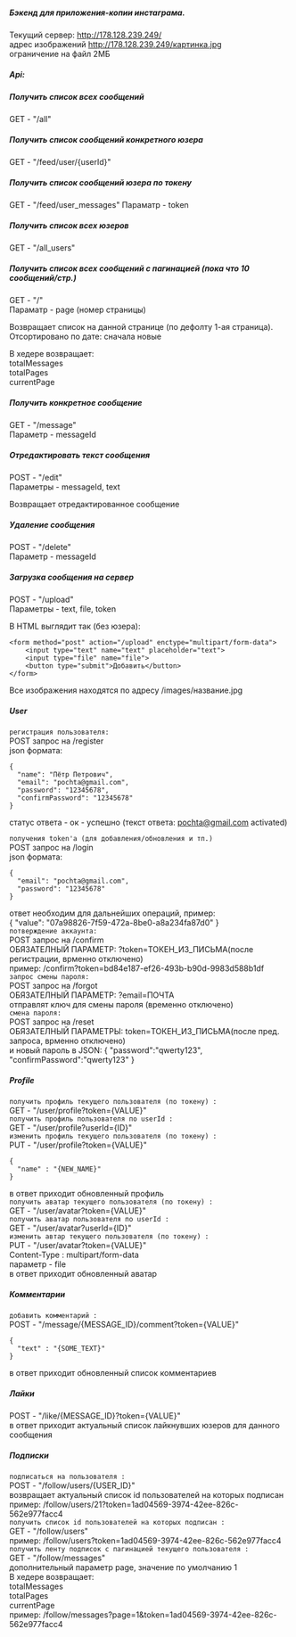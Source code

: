 ##### Бэкенд для приложения-копии инстаграма.

Текущий сервер: http://178.128.239.249/  
адрес изображений http://178.128.239.249/картинка.jpg  
ограничение на файл 2MБ

##### Api:

##### Получить список всех сообщений
GET - "/all"

##### Получить список сообщений конкретного юзера  
GET - "/feed/user/{userId}"

##### Получить список сообщений юзера по токену  
GET -  "/feed/user_messages" 
Параматр - token

##### Получить список всех юзеров
GET - "/all_users"  

##### Получить список всех сообщений с пагинацией (пока что 10 сообщений/стр.)
GET - "/"  
Параматр - page (номер страницы)

Возвращает список на данной странице (по дефолту 1-ая страница). Отсортировано по дате: сначала новые

В хедере возвращает:  
totalMessages  
totalPages  
currentPage

##### Получить конкретное сообщение
GET - "/message"  
Параметр - messageId

##### Отредактировать текст сообщения
POST - "/edit"  
Параметры - messageId, text

Возвращает отредактированное сообщение

##### Удаление сообщения
POST - "/delete"  
Параметр - messageId

##### Загрузка сообщения на сервер
POST - "/upload"  
Параметры - text, file, token

В HTML выглядит так (без юзера):
```
<form method="post" action="/upload" enctype="multipart/form-data">
    <input type="text" name="text" placeholder="text">
    <input type="file" name="file">
    <button type="submit">Добавить</button>
</form>
```

Все изображения находятся по адресу /images/название.jpg

##### User
`регистрация пользователя:`\
POST запрос на /register\
json формата:
```
{
  "name": "Пётр Петрович",
  "email": "pochta@gmail.com",
  "password": "12345678",
  "confirmPassword": "12345678"
}
```
статус ответа - ок - успешно (текст ответа: pochta@gmail.com activated)

`получения token'а (для добавления/обновления и тп.)`\
POST запрос на /login\
json формата:
```
{
  "email": "pochta@gmail.com",
  "password": "12345678"
}
```
ответ необходим для дальнейших операций, пример:\
{ "value": "07a98826-7f59-472a-8be0-a8a234fa87d0" }\
`потверждение аккаунта:`\
POST запрос на /confirm\
ОБЯЗАТЕЛНЫЙ ПАРАМЕТР: ?token=ТОКЕН_ИЗ_ПИСЬМА(после регистрации, врменно отключено)\
пример: /confirm?token=bd84e187-ef26-493b-b90d-9983d588b1df\
`запрос смены пароля:`\
POST запрос на /forgot\
ОБЯЗАТЕЛНЫЙ ПАРАМЕТР: ?email=ПОЧТА\
отправлят ключ для смены пароля (временно отключено)\
`смена пароля:`\
POST запрос на /reset\
ОБЯЗАТЕЛНЫЙ ПАРАМЕТРЫ:
token=ТОКЕН_ИЗ_ПИСЬМА(после пред. запроса, врменно отключено)\
и новый пароль в JSON: { "password":"qwerty123", "confirmPassword":"qwerty123" }


##### Profile
`получить профиль текущего пользователя (по токену) :`  
GET - "/user/profile?token={VALUE}"  
`получить профиль пользователя по userId :`  
GET - "/user/profile?userId={ID}"  
`изменить профиль текущего пользователя (по токену) :`  
PUT - "/user/profile?token={VALUE}"  
```
{
  "name" : "{NEW_NAME}"
}
```  
в ответ приходит обновленный профиль  
`получить аватар текущего пользователя (по токену) :`  
GET - "/user/avatar?token={VALUE}"  
`получить аватар пользователя по userId :`  
GET - "/user/avatar?userId={ID}"  
`изменить автар текущего пользователя (по токену) :`  
PUT - "/user/avatar?token={VALUE}"  
Content-Type : multipart/form-data  
параметр - file  
в ответ приходит обновленный аватар


##### Комментарии
`добавить комментарий :`  
POST - "/message/{MESSAGE_ID}/comment?token={VALUE}" 
```
{
  "text" : "{SOME_TEXT}"
}
```  
в ответ приходит обновленный список комментариев


##### Лайки  
POST - "/like/{MESSAGE_ID}?token={VALUE}"  
в ответ приходит актуальный список лайкнувших юзеров для данного сообщения


##### Подписки
`подписаться на пользователя :`  
POST - "/follow/users/{USER_ID}"  
возвращает актуальный список id пользователей на которых подписан  
пример: /follow/users/21?token=1ad04569-3974-42ee-826c-562e977facc4  
`получить список id пользователей на которых подписан :`  
GET - "/follow/users"  
пример: /follow/users?token=1ad04569-3974-42ee-826c-562e977facc4  
`получить ленту подписок с пагинацией текущего пользователя :`  
GET - "/follow/messages"  
дополнительный параметр page, значение по умолчанию 1  
В хедере возвращает:  
totalMessages  
totalPages  
currentPage  
пример: /follow/messages?page=1&token=1ad04569-3974-42ee-826c-562e977facc4
